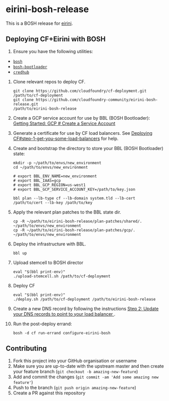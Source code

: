 # eirini-bosh-release

This is a BOSH release for [eirini](https://code.cloudfoundry.org/eirini).

## Deploying CF+Eirini with BOSH
1. Ensure you have the following utilities:
  - [`bosh`](https://bosh.io/docs/cli-v2-install/)
  - [`bosh-bootloader`](https://github.com/cloudfoundry/bosh-bootloader#prerequisites)
  - [`credhub`](https://github.com/cloudfoundry-incubator/credhub-cli#installing-the-cli)
1. Clone relevant repos to deploy CF.
    ```
    git clone https://github.com/cloudfoundry/cf-deployment.git
    /path/to/cf-deployment
    git clone https://github.com/cloudfoundry-community/eirini-bosh-release.git
    /path/to/eirini-bosh-release
    ```
1. Create a GCP service account for use by BBL (BOSH Bootloader): [Getting
   Started: GCP # Create a Service
   Account](https://github.com/cloudfoundry/bosh-bootloader/blob/master/docs/getting-started-gcp.md#create-a-service-account)

1. Generate a certificate for use by CF load balancers. See [Deploying CF#step-1-get-you-some-load-balancers](https://github.com/cloudfoundry/cf-deployment/blob/master/texts/deployment-guide.md#step-1-get-you-some-load-balancers) for help.
1. Create and bootstrap the directory to store your BBL (BOSH Bootloader) state:
    ```
    mkdir -p ~/path/to/envs/new_environment
    cd ~/path/to/envs/new_environment

    # export BBL_ENV_NAME=new_environment
    # export BBL_IAAS=gcp
    # export BBL_GCP_REGION=us-west1
    # export BBL_GCP_SERVICE_ACCOUNT_KEY=/path/to/key.json

    bbl plan --lb-type cf --lb-domain system.tld --lb-cert /path/to/cert --lb-key /path/to/key
    ```

1. Apply the relevant plan patches to the BBL state dir.
    ```
    cp -R ~/path/to/eirini-bosh-release/plan-patches/shared/. ~/path/to/envs/new_environment
    cp -R ~/path/to/eirini-bosh-release/plan-patches/gcp/. ~/path/to/envs/new_environment
    ```
1. Deploy the infrastructure with BBL.
    ```
    bbl up
    ```
1. Upload stemcell to BOSH director
    ```
    eval "$(bbl print-env)"
    ./upload-stemcell.sh /path/to/cf-deployment
    ```
1. Deploy CF
    ```
    eval "$(bbl print-env)"
    ./deploy.sh /path/to/cf-deployment /path/to/eirini-bosh-release
    ```
1. Create a new DNS record by following the instructions [Step 2: Update your DNS records to point to your load balancer
](https://github.com/cloudfoundry/cf-deployment/blob/master/texts/deployment-guide.md#step-2-update-your-dns-records-to-point-to-your-load-balancer).

1. Run the post-deploy errand:
    ```
    bosh -d cf run-errand configure-eirini-bosh
    ```

## Contributing

1. Fork this project into your GitHub organisation or username
1. Make sure you are up-to-date with the upstream master and then create your feature branch (`git checkout -b amazing-new-feature`)
1. Add and commit the changes (`git commit -am 'Add some amazing new feature'`)
1. Push to the branch (`git push origin amazing-new-feature`)
1. Create a PR against this repository
